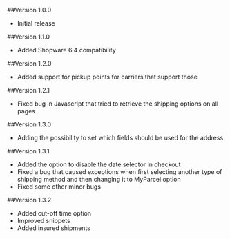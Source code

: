 ##Version 1.0.0
- Initial release

##Version 1.1.0
- Added Shopware 6.4 compatibility

##Version 1.2.0
- Added support for pickup points for carriers that support those

##Version 1.2.1
- Fixed bug in Javascript that tried to retrieve the shipping options on all pages

##Version 1.3.0
- Adding the possibility to set which fields should be used for the address

##Version 1.3.1
- Added the option to disable the date selector in checkout
- Fixed a bug that caused exceptions when first selecting another type of shipping method and then changing it to MyParcel option
- Fixed some other minor bugs

##Version 1.3.2
- Added cut-off time option
- Improved snippets
- Added insured shipments
